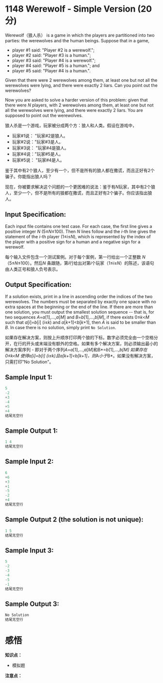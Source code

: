 # 1148 Werewolf - Simple Version (20 分)

Werewolf（狼人杀） is a game in which the players are partitioned into two parties: the werewolves and the human beings. Suppose that in a game,

- player #1 said: "Player #2 is a werewolf.";
- player #2 said: "Player #3 is a human.";
- player #3 said: "Player #4 is a werewolf.";
- player #4 said: "Player #5 is a human."; and
- player #5 said: "Player #4 is a human.".

Given that there were 2 werewolves among them, at least one but not all the werewolves were lying, and there were exactly 2 liars. Can you point out the werewolves?

Now you are asked to solve a harder version of this problem: given that there were *N* players, with 2 werewolves among them, at least one but not all the werewolves were lying, and there were exactly 2 liars. You are supposed to point out the werewolves.

狼人杀是一个游戏，玩家被分成两个方：狼人和人类。假设在游戏中，

- 玩家#1说： "玩家#2是狼人。
- 玩家#2说："玩家#3是人。
- 玩家#3说： "玩家#4是狼人。
- 玩家#4说："玩家#5是人。
- 玩家#5说： "玩家#4是人。

鉴于其中有2个狼人，至少有一个，但不是所有的狼人都在撒谎，而且正好有2个骗子。你能指出狼人吗？

现在，你被要求解决这个问题的一个更困难的说法：鉴于有*N*玩家，其中有2个狼人，至少一个，但不是所有的狼都在撒谎，而且正好有2个骗子。你应该指出狼人。

## Input Specification:

Each input file contains one test case. For each case, the first line gives a positive integer *N* (5≤*N*≤100). Then *N* lines follow and the *i*-th line gives the statement of the *i*-th player (1≤*i*≤*N*), which is represented by the index of the player with a positive sign for a human and a negative sign for a werewolf.

每个输入文件包含一个测试案例。对于每个案例，第一行给出一个正整数 *N* （5≤*N*≤100）。然后*N* 条跟随，第*i*行给出对第*i*个玩家（1≤*i*≤*N*）的陈述，该语句由人类正号和狼人负号表示。

## Output Specification:

If a solution exists, print in a line in ascending order the indices of the two werewolves. The numbers must be separated by exactly one space with no extra spaces at the beginning or the end of the line. If there are more than one solution, you must output the smallest solution sequence -- that is, for two sequences *A*=*a*[1],...,*a*[*M*] and *B*=*b*[1],...,*b*[*M*], if there exists 0≤*k*<*M* such that *a*[*i*]=*b*[*i*] (*i*≤*k*) and *a*[*k*+1]<*b*[*k*+1], then *A* is said to be smaller than *B*. In case there is no solution, simply print `No Solution`.

如果存在解决方案，则按上升顺序打印两个狼的下标。数字必须完全由一个空格分开，在行的开头或末端没有额外的空格。如果有多个解决方案，则必须输出最小的解决方案序列 - 即对于两个序列*A*=*a*[1],...,*a*[*M*]和B*=*b*[1],...,*b[*M*] 如果存在 0≤k<M 使得a[i]=b[i] (i≤k)且a[k+1]<b[k+1]，则*A*小于*B*。如果没有解决方案，只需打印"No Solution"。

## Sample Input 1:

```cpp
5
-2
+3
-4
+5
+4
结尾无空行
```

## Sample Output 1:

```cpp
1 4
结尾无空行
```

## Sample Input 2:

```cpp
6
+6
+3
+1
-5
-2
+4
结尾无空行
```

## Sample Output 2 (the solution is not unique):

```cpp
1 5
结尾无空行
```

## Sample Input 3:

```cpp
5
-2
-3
-4
-5
-1
结尾无空行
```

## Sample Output 3:

```cpp
No Solution
结尾无空行
```

# 感悟

**知识点：**

- 模拟题

**注意点：**
